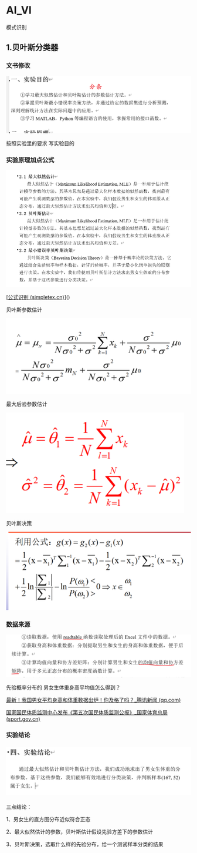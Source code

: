 # AI_VI
 模式识别

## 1.贝叶斯分类器

### **文书修改**

<img src="README.assets/image-20240928005446019.png" alt="image-20240928005446019" style="zoom: 50%;" />

按照实验里的要求 写实验目的

### 实验原理加点公式

<img src="README.assets/image-20240928005341490.png" alt="image-20240928005341490" style="zoom:80%;" />

[[公式识别 (simpletex.cn)](https://simpletex.cn/ai/latex_ocr)]()

贝叶斯参数估计

<img src="README.assets/image-20240928005615233.png" alt="image-20240928005615233" style="zoom:50%;" />

最大后验参数估计

<img src="README.assets/image-20240928005710975.png" alt="image-20240928005710975" style="zoom:80%;" />

贝叶斯决策

<img src="README.assets/image-20240928005847873.png" alt="image-20240928005847873" style="zoom: 50%;" />

### 数据来源

<img src="README.assets/image-20240928010518533.png" alt="image-20240928010518533" style="zoom:50%;" />

先验概率分布的 男女生体重身高平均值怎么得到？

[最新！我国男女平均身高和体重数据出炉！你及格了吗？_腾讯新闻 (qq.com)](https://new.qq.com/rain/a/20201223A066XX00)

[国家国民体质监测中心发布《第五次国民体质监测公报》_国家体育总局 (sport.gov.cn)](https://www.sport.gov.cn/n315/n329/c24335066/content.html)

### 实验结论

### <img src="README.assets/image-20240928010013172.png" alt="image-20240928010013172" style="zoom:50%;" />

三点结论：

1、男女生的直方图分布近似符合正态

2、最大似然估计的参数，贝叶斯估计假设先验方差下的参数估计

3、贝叶斯决策，选取什么样的先验分布，给一个测试样本分类的结果
